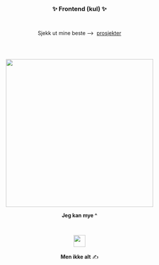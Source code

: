 <h3 align="center">✨ Frontend (kul) ✨</h3> 
<br>
<p align="center"> Sjekk ut mine beste -->&nbsp <a underline="none" href="https://github.com/stars/SolveigRebnord/lists/top-projects">prosjekter</a>  </p>


<br>
<br>

<p align="center">
 <a href="https://skillicons.dev">
  <img width="400" src="https://skillicons.dev/icons?i=html,css,javascript,github,postman,tailwind,vscode,vercel,figma,react&theme=light" />
 </a>

 **<p align="center">
 Jeg kan mye ^**
</p>
</p>
<br>

**<p align="center"> 
  <a href="https://skillicons.dev">
  <img width="32"  src="https://skillicons.dev/icons?i=nextjs&theme=light" /><br><br>
 </a> 
 Men ikke alt**  ✍️
</p>
<br>
<br>
<br>
